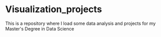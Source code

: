 # Visualization_projects
 This is a repository where I load some data analysis and projects for my Master's Degree in Data Science
